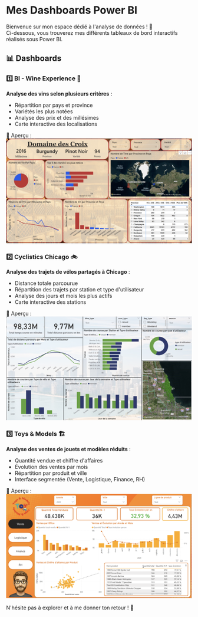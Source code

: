 # Mes Dashboards Power BI  

Bienvenue sur mon espace dédié à l'analyse de données ! 🚀  
Ci-dessous, vous trouverez mes différents tableaux de bord interactifs réalisés sous Power BI.  

## 📊 Dashboards  

### 1️⃣ BI - Wine Experience 🍷  
**Analyse des vins selon plusieurs critères** :  
- Répartition par pays et province  
- Variétés les plus notées  
- Analyse des prix et des millésimes  
- Carte interactive des localisations  

📸 Aperçu :  
![BI - Wine Experience](BI-Wine_Experience.png)  

### 2️⃣ Cyclistics Chicago 🚲  
**Analyse des trajets de vélos partagés à Chicago** :  
- Distance totale parcourue  
- Répartition des trajets par station et type d'utilisateur  
- Analyse des jours et mois les plus actifs  
- Carte interactive des stations  

📸 Aperçu :  
![Cyclistics Chicago](Cyclistics_Chicago.png)  

### 3️⃣ Toys & Models 🏗️  
**Analyse des ventes de jouets et modèles réduits** :  
- Quantité vendue et chiffre d'affaires  
- Évolution des ventes par mois  
- Répartition par produit et ville  
- Interface segmentée (Vente, Logistique, Finance, RH)  

📸 Aperçu :  
![Toys and Models](Toys_and_Models.png)  

N'hésite pas à explorer et à me donner ton retour ! 📩  

